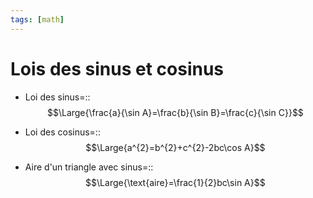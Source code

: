 ```yaml
---
tags: [math] 
---
```


# Lois des sinus et cosinus
- Loi des sinus=::$$\Large{\frac{a}{\sin A}=\frac{b}{\sin B}=\frac{c}{\sin C}}$$
<!--SR:!2023-12-20,85,290-->
- Loi des cosinus=::$$\Large{a^{2}=b^{2}+c^{2}-2bc\cos A}$$
<!--SR:!2023-10-01,5,190-->

- Aire d'un triangle avec sinus=::$$\Large{\text{aire}=\frac{1}{2}bc\sin A}$$
<!--SR:!2023-09-30,4,230-->